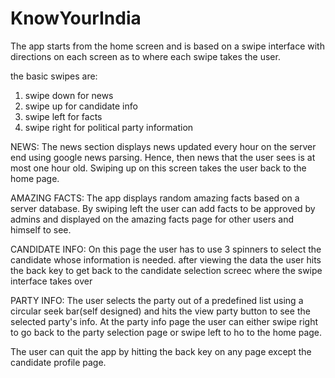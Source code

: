 # KnowYourIndia

The app starts from the home screen and is based on a swipe interface with directions on each screen as to where each swipe takes the user.

the basic swipes are: 
1. swipe down for news
2. swipe up for candidate info
3. swipe left for facts
4. swipe right for political party information

NEWS:
The news section displays news updated every hour on the server end using google news parsing. Hence, then news that the user sees is at most one hour old.
Swiping up on this screen takes the user  back to the home page.

AMAZING FACTS:
The app displays random amazing facts based on a server database.
By swiping left the user can add facts to be approved by admins and displayed on the amazing facts page for other users and himself to see.

CANDIDATE INFO:
On this page the user has to use 3 spinners to select the candidate whose information is needed.
after viewing the data the user hits the back key to get back to the candidate selection screec where the swipe interface takes over

PARTY INFO:
The user selects the party  out of a predefined list using a circular seek bar(self designed) and hits the view party button to see the selected party's info.
At the party info page the user can either swipe right to go back to the party selection page or swipe left  to ho to the home page.

The user can quit the app by hitting the back key on any page except the candidate profile page.
